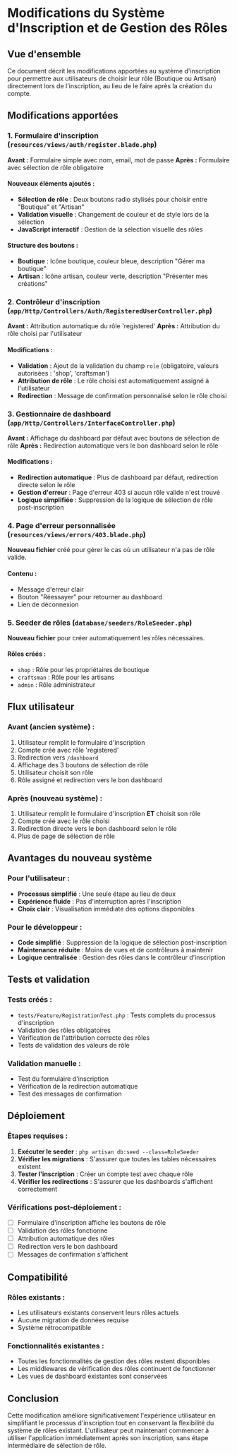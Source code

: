 # Modifications du Système d'Inscription et de Gestion des Rôles

## Vue d'ensemble

Ce document décrit les modifications apportées au système d'inscription pour permettre aux utilisateurs de choisir leur rôle (Boutique ou Artisan) directement lors de l'inscription, au lieu de le faire après la création du compte.

## Modifications apportées

### 1. Formulaire d'inscription (`resources/views/auth/register.blade.php`)

**Avant :** Formulaire simple avec nom, email, mot de passe
**Après :** Formulaire avec sélection de rôle obligatoire

#### Nouveaux éléments ajoutés :
- **Sélection de rôle** : Deux boutons radio stylisés pour choisir entre "Boutique" et "Artisan"
- **Validation visuelle** : Changement de couleur et de style lors de la sélection
- **JavaScript interactif** : Gestion de la sélection visuelle des rôles

#### Structure des boutons :
- **Boutique** : Icône boutique, couleur bleue, description "Gérer ma boutique"
- **Artisan** : Icône artisan, couleur verte, description "Présenter mes créations"

### 2. Contrôleur d'inscription (`app/Http/Controllers/Auth/RegisteredUserController.php`)

**Avant :** Attribution automatique du rôle 'registered'
**Après :** Attribution du rôle choisi par l'utilisateur

#### Modifications :
- **Validation** : Ajout de la validation du champ `role` (obligatoire, valeurs autorisées : 'shop', 'craftsman')
- **Attribution de rôle** : Le rôle choisi est automatiquement assigné à l'utilisateur
- **Redirection** : Message de confirmation personnalisé selon le rôle choisi

### 3. Gestionnaire de dashboard (`app/Http/Controllers/InterfaceController.php`)

**Avant :** Affichage du dashboard par défaut avec boutons de sélection de rôle
**Après :** Redirection automatique vers le bon dashboard selon le rôle

#### Modifications :
- **Redirection automatique** : Plus de dashboard par défaut, redirection directe selon le rôle
- **Gestion d'erreur** : Page d'erreur 403 si aucun rôle valide n'est trouvé
- **Logique simplifiée** : Suppression de la logique de sélection de rôle post-inscription

### 4. Page d'erreur personnalisée (`resources/views/errors/403.blade.php`)

**Nouveau fichier** créé pour gérer le cas où un utilisateur n'a pas de rôle valide.

#### Contenu :
- Message d'erreur clair
- Bouton "Réessayer" pour retourner au dashboard
- Lien de déconnexion

### 5. Seeder de rôles (`database/seeders/RoleSeeder.php`)

**Nouveau fichier** pour créer automatiquement les rôles nécessaires.

#### Rôles créés :
- `shop` : Rôle pour les propriétaires de boutique
- `craftsman` : Rôle pour les artisans
- `admin` : Rôle administrateur

## Flux utilisateur

### Avant (ancien système) :
1. Utilisateur remplit le formulaire d'inscription
2. Compte créé avec rôle 'registered'
3. Redirection vers `/dashboard`
4. Affichage des 3 boutons de sélection de rôle
5. Utilisateur choisit son rôle
6. Rôle assigné et redirection vers le bon dashboard

### Après (nouveau système) :
1. Utilisateur remplit le formulaire d'inscription **ET** choisit son rôle
2. Compte créé avec le rôle choisi
3. Redirection directe vers le bon dashboard selon le rôle
4. Plus de page de sélection de rôle

## Avantages du nouveau système

### Pour l'utilisateur :
- **Processus simplifié** : Une seule étape au lieu de deux
- **Expérience fluide** : Pas d'interruption après l'inscription
- **Choix clair** : Visualisation immédiate des options disponibles

### Pour le développeur :
- **Code simplifié** : Suppression de la logique de sélection post-inscription
- **Maintenance réduite** : Moins de vues et de contrôleurs à maintenir
- **Logique centralisée** : Gestion des rôles dans le contrôleur d'inscription

## Tests et validation

### Tests créés :
- `tests/Feature/RegistrationTest.php` : Tests complets du processus d'inscription
- Validation des rôles obligatoires
- Vérification de l'attribution correcte des rôles
- Tests de validation des valeurs de rôle

### Validation manuelle :
- Test du formulaire d'inscription
- Vérification de la redirection automatique
- Test des messages de confirmation

## Déploiement

### Étapes requises :
1. **Exécuter le seeder** : `php artisan db:seed --class=RoleSeeder`
2. **Vérifier les migrations** : S'assurer que toutes les tables nécessaires existent
3. **Tester l'inscription** : Créer un compte test avec chaque rôle
4. **Vérifier les redirections** : S'assurer que les dashboards s'affichent correctement

### Vérifications post-déploiement :
- [ ] Formulaire d'inscription affiche les boutons de rôle
- [ ] Validation des rôles fonctionne
- [ ] Attribution automatique des rôles
- [ ] Redirection vers le bon dashboard
- [ ] Messages de confirmation s'affichent

## Compatibilité

### Rôles existants :
- Les utilisateurs existants conservent leurs rôles actuels
- Aucune migration de données requise
- Système rétrocompatible

### Fonctionnalités existantes :
- Toutes les fonctionnalités de gestion des rôles restent disponibles
- Les middlewares de vérification des rôles continuent de fonctionner
- Les vues de dashboard existantes sont conservées

## Conclusion

Cette modification améliore significativement l'expérience utilisateur en simplifiant le processus d'inscription tout en conservant la flexibilité du système de rôles existant. L'utilisateur peut maintenant commencer à utiliser l'application immédiatement après son inscription, sans étape intermédiaire de sélection de rôle.
